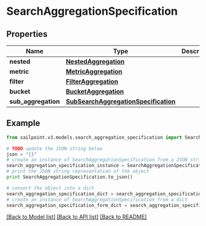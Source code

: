 # SearchAggregationSpecification


## Properties

Name | Type | Description | Notes
------------ | ------------- | ------------- | -------------
**nested** | [**NestedAggregation**](NestedAggregation.md) |  | [optional] 
**metric** | [**MetricAggregation**](MetricAggregation.md) |  | [optional] 
**filter** | [**FilterAggregation**](FilterAggregation.md) |  | [optional] 
**bucket** | [**BucketAggregation**](BucketAggregation.md) |  | [optional] 
**sub_aggregation** | [**SubSearchAggregationSpecification**](SubSearchAggregationSpecification.md) |  | [optional] 

## Example

```python
from sailpoint.v3.models.search_aggregation_specification import SearchAggregationSpecification

# TODO update the JSON string below
json = "{}"
# create an instance of SearchAggregationSpecification from a JSON string
search_aggregation_specification_instance = SearchAggregationSpecification.from_json(json)
# print the JSON string representation of the object
print SearchAggregationSpecification.to_json()

# convert the object into a dict
search_aggregation_specification_dict = search_aggregation_specification_instance.to_dict()
# create an instance of SearchAggregationSpecification from a dict
search_aggregation_specification_form_dict = search_aggregation_specification.from_dict(search_aggregation_specification_dict)
```
[[Back to Model list]](../README.md#documentation-for-models) [[Back to API list]](../README.md#documentation-for-api-endpoints) [[Back to README]](../README.md)


